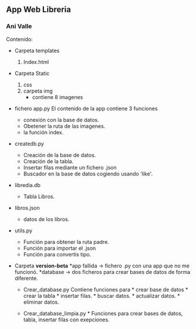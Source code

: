 ## App Web Libreria

### Ani Valle

Contenido:

- Carpeta templates
    1. Index.html

- Carpeta Static
    1. css 
    2. carpeta img
        * contiene 8 imagenes

- fichero app.py
El contenido de la app
contiene 3 funciones
    * conexión con la base de datos.
    * Obetener la ruta de las imagenes.
    * la función index.

- createdb.py
    * Creación de la base de datos.
    * Creación de la tabla.
    * Insertar filas mediante un fichero .json
    * Buscador en la base de datos cogiendo usando 'like'.

- libredia.db
    * Tabla Libros.

- libros.json
    * datos de los libros.

- utils.py
    * Función para obtener la ruta padre.
    * Función para importar el .json
    * Función para convertis tipo.


- Carpeta **version-beta**
    *app fallida -> fichero .py con una app que no me funcionó.
    *database -> dos ficheros para crear bases de datos de forma diferente.
    
    * Crear_database.py
            Contiene funciones para
                * crear base de datos
                * crear la tabla
                * insertar filas.
                * buscar datos.
                * actualizar datos.
                * eliminar datos.

     * Crear_database_limpia.py
            * Funciones para crear bases de datos, tabla, insertar filas con exepciones.
